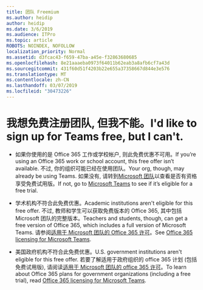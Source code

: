 ```yaml
---
title: 团队 Freemium
ms.author: heidip
author: heidip
ms.date: 3/6/2019
ms.audience: ITPro
ms.topic: article
ROBOTS: NOINDEX, NOFOLLOW
localization_priority: Normal
ms.assetid: d3fcac43-f659-47ba-a45e-f32863680685
ms.openlocfilehash: 8e21aaaeba0973f64011b62eab3a8afb6cf7a43d
ms.sourcegitcommit: 431f60d51f4203b22e655a37358667d844e3e576
ms.translationtype: MT
ms.contentlocale: zh-CN
ms.lasthandoff: 03/07/2019
ms.locfileid: "30473226"
---
```

# <a name="id-like-to-sign-up-for-teams-free-but-i-cant"></a><span data-ttu-id="67869-102">我想免费注册团队, 但我不能。</span><span class="sxs-lookup"><span data-stu-id="67869-102">I'd like to sign up for Teams free, but I can't.</span></span>

- <span data-ttu-id="67869-103">如果你使用的是 Office 365 工作或学校帐户, 则此免费优惠不可用。</span><span class="sxs-lookup"><span data-stu-id="67869-103">If you’re using an Office 365 work or school account, this free offer isn’t available.</span></span> <span data-ttu-id="67869-104">不过, 你的组织可能已经在使用团队。</span><span class="sxs-lookup"><span data-stu-id="67869-104">Your org, though, may already be using Teams.</span></span> <span data-ttu-id="67869-105">如果没有, 请转到[Microsoft 团队](https://products.office.com/en-us/microsoft-teams/group-chat-software)以查看是否有资格享受免费试用版。</span><span class="sxs-lookup"><span data-stu-id="67869-105">If not, go to [Microsoft Teams](https://products.office.com/en-us/microsoft-teams/group-chat-software) to see if it’s eligible for a free trial.</span></span>

- <span data-ttu-id="67869-106">学术机构不符合此免费优惠。</span><span class="sxs-lookup"><span data-stu-id="67869-106">Academic institutions aren't eligible for this free offer.</span></span> <span data-ttu-id="67869-107">不过, 教师和学生可以获取免费版本的 Office 365, 其中包括 Microsoft 团队的完整版本。</span><span class="sxs-lookup"><span data-stu-id="67869-107">Teachers and students, though, can get a free version of Office 365, which includes a full version of Microsoft Teams.</span></span> <span data-ttu-id="67869-108">请参阅[适用于 Microsoft 团队的 Office 365 许可](https://docs.microsoft.com/microsoftteams/office-365-licensing)。</span><span class="sxs-lookup"><span data-stu-id="67869-108">See [Office 365 licensing for Microsoft Teams](https://docs.microsoft.com/microsoftteams/office-365-licensing).</span></span>

- <span data-ttu-id="67869-109">美国政府机构不符合此免费优惠。</span><span class="sxs-lookup"><span data-stu-id="67869-109">U.S. government institutions aren't eligible for this free offer.</span></span> <span data-ttu-id="67869-110">若要了解适用于政府组织的 office 365 计划 (包括免费试用版), 请阅读[适用于 Microsoft 团队的 office 365 许可](https://docs.microsoft.com/microsoftteams/office-365-licensing)。</span><span class="sxs-lookup"><span data-stu-id="67869-110">To learn about Office 365 plans for government organizations (including a free trial), read [Office 365 licensing for Microsoft Teams](https://docs.microsoft.com/microsoftteams/office-365-licensing).</span></span>



